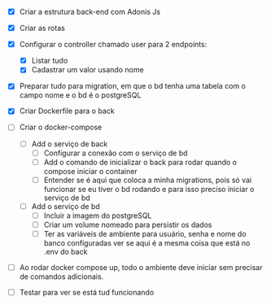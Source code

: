 - [x] Criar a estrutura back-end com Adonis Js
- [x] Criar as rotas
- [x] Configurar o controller chamado user para 2 endpoints:
    - [x] Listar tudo
    - [x] Cadastrar um valor usando nome
- [x] Preparar tudo para migration, em que o bd tenha uma tabela com o campo nome e o bd é o postgreSQL
- [x] Criar Dockerfile para o back
- [ ] Criar o docker-compose
    - [ ] Add o serviço de back
        - [ ] Configurar a conexão com o serviço de bd
        - [ ] Add o comando de inicializar o back para rodar quando o compose iniciar o container
        - [ ] Entender se é aqui que coloca a minha migrations, pois só vai funcionar se eu tiver o bd rodando e para isso preciso iniciar o serviço de bd
    - [ ] Add o serviço de bd
        - [ ] Incluir a imagem do postgreSQL 
        - [ ] Criar um volume nomeado para persistir os dados
        - [ ] Ter as variáveis de ambiente para usuário, senha e nome do banco configuradas ver se aqui é a mesma coisa que está no .env do back
- [ ] Ao rodar docker compose up, todo o ambiente deve iniciar sem precisar de comandos adicionais.
- [ ] Testar para ver se está tud funcionando

